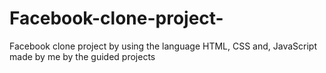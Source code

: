 # Facebook-clone-project-
Facebook clone project by using the language HTML, CSS and, JavaScript made by me by the guided projects
